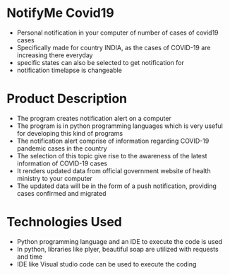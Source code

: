 # NotifyMe Covid19
 - Personal notification in your computer of number of cases of covid19 cases
 - Specifically made for country INDIA, as the cases of COVID-19 are increasing there everyday
 - specific states can also be selected to get notification for
 - notification timelapse is changeable

# Product Description
 - The program creates notification alert on a computer
 - The program is in python programming languages which is very useful for developing this kind of programs
 - The notification alert comprise of information regarding COVID-19 pandemic cases in the country 
 - The selection of this topic give rise to the awareness of the latest information of COVID-19 cases
 - It renders updated data from official government website of health ministry to your computer
 - The updated data will be in the form of a push notification, providing cases confirmed and migrated

 # Technologies Used
 - Python programming language and an IDE to execute the code is used
 - In python, libraries like plyer, beautiful soap are utilized with requests and time
 - IDE like Visual studio code can be used to execute the coding

 